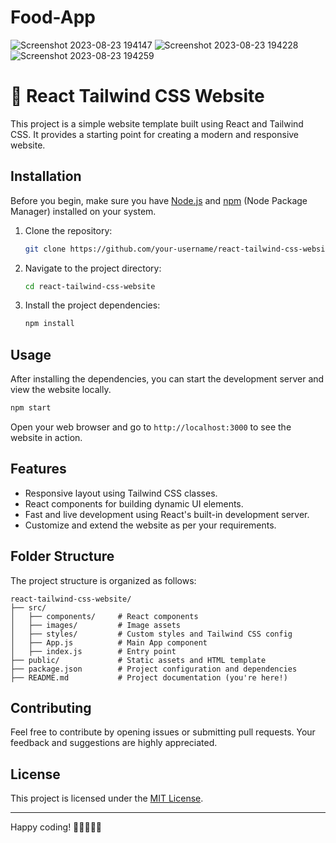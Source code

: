 # Food-App

![Screenshot 2023-08-23 194147](https://github.com/GovindGoku/Food-App/assets/117507364/6e48da5b-f34b-4552-a426-37dcc9bc1249)
![Screenshot 2023-08-23 194228](https://github.com/GovindGoku/Food-App/assets/117507364/0257219c-f8d4-4599-aae0-6b563c15c0c0)
![Screenshot 2023-08-23 194259](https://github.com/GovindGoku/Food-App/assets/117507364/b6474bd5-5ce2-45c5-91de-193f6691ebab)

# 🚀 React Tailwind CSS Website

This project is a simple website template built using React and Tailwind CSS. It provides a starting point for creating a modern and responsive website.

## Installation

Before you begin, make sure you have [Node.js](https://nodejs.org/) and [npm](https://www.npmjs.com/) (Node Package Manager) installed on your system.

1. Clone the repository:

   ```bash
   git clone https://github.com/your-username/react-tailwind-css-website.git
   ```

2. Navigate to the project directory:

   ```bash
   cd react-tailwind-css-website
   ```

3. Install the project dependencies:

   ```bash
   npm install
   ```

## Usage

After installing the dependencies, you can start the development server and view the website locally.

```bash
npm start
```

Open your web browser and go to `http://localhost:3000` to see the website in action.

## Features

- Responsive layout using Tailwind CSS classes.
- React components for building dynamic UI elements.
- Fast and live development using React's built-in development server.
- Customize and extend the website as per your requirements.

## Folder Structure

The project structure is organized as follows:

```
react-tailwind-css-website/
├── src/
│   ├── components/     # React components
│   ├── images/         # Image assets
│   ├── styles/         # Custom styles and Tailwind CSS config
│   ├── App.js          # Main App component
│   ├── index.js        # Entry point
├── public/             # Static assets and HTML template
├── package.json        # Project configuration and dependencies
├── README.md           # Project documentation (you're here!)
```

## Contributing

Feel free to contribute by opening issues or submitting pull requests. Your feedback and suggestions are highly appreciated.

## License

This project is licensed under the [MIT License](LICENSE).

---

Happy coding! 🎉👩‍💻👨‍💻
